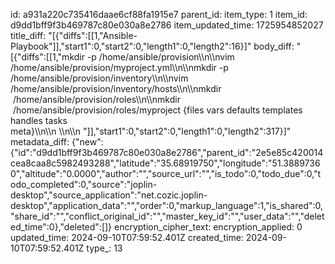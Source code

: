 id: a931a220c735416daae6cf88fa1915e7
parent_id: 
item_type: 1
item_id: d9dd1bff9f3b469787c80e030a8e2786
item_updated_time: 1725954852027
title_diff: "[{\"diffs\":[[1,\"Ansible-Playbook\"]],\"start1\":0,\"start2\":0,\"length1\":0,\"length2\":16}]"
body_diff: "[{\"diffs\":[[1,\"mkdir -p /home/ansible/provision\\\n\\\nvim /home/ansible/provision/myproject.yml\\\n\\\nmkdir -p /home/ansible/provision/inventory\\\n\\\nvim /home/ansible/provision/inventory/hosts\\\n\\\nmkdir  /home/ansible/provision/roles\\\n\\\nmkdir  /home/ansible/provision/roles/myproject {files vars defaults templates handles tasks meta}\\\n\\\n&nbsp;\\\n\\\n&nbsp;\"]],\"start1\":0,\"start2\":0,\"length1\":0,\"length2\":317}]"
metadata_diff: {"new":{"id":"d9dd1bff9f3b469787c80e030a8e2786","parent_id":"2e5e85c420014cea8caa8c5982493288","latitude":"35.68919750","longitude":"51.38897360","altitude":"0.0000","author":"","source_url":"","is_todo":0,"todo_due":0,"todo_completed":0,"source":"joplin-desktop","source_application":"net.cozic.joplin-desktop","application_data":"","order":0,"markup_language":1,"is_shared":0,"share_id":"","conflict_original_id":"","master_key_id":"","user_data":"","deleted_time":0},"deleted":[]}
encryption_cipher_text: 
encryption_applied: 0
updated_time: 2024-09-10T07:59:52.401Z
created_time: 2024-09-10T07:59:52.401Z
type_: 13